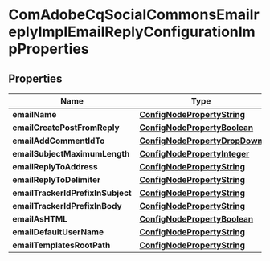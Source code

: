 
# ComAdobeCqSocialCommonsEmailreplyImplEmailReplyConfigurationImpProperties

## Properties
Name | Type | Description | Notes
------------ | ------------- | ------------- | -------------
**emailName** | [**ConfigNodePropertyString**](ConfigNodePropertyString.md) |  |  [optional]
**emailCreatePostFromReply** | [**ConfigNodePropertyBoolean**](ConfigNodePropertyBoolean.md) |  |  [optional]
**emailAddCommentIdTo** | [**ConfigNodePropertyDropDown**](ConfigNodePropertyDropDown.md) |  |  [optional]
**emailSubjectMaximumLength** | [**ConfigNodePropertyInteger**](ConfigNodePropertyInteger.md) |  |  [optional]
**emailReplyToAddress** | [**ConfigNodePropertyString**](ConfigNodePropertyString.md) |  |  [optional]
**emailReplyToDelimiter** | [**ConfigNodePropertyString**](ConfigNodePropertyString.md) |  |  [optional]
**emailTrackerIdPrefixInSubject** | [**ConfigNodePropertyString**](ConfigNodePropertyString.md) |  |  [optional]
**emailTrackerIdPrefixInBody** | [**ConfigNodePropertyString**](ConfigNodePropertyString.md) |  |  [optional]
**emailAsHTML** | [**ConfigNodePropertyBoolean**](ConfigNodePropertyBoolean.md) |  |  [optional]
**emailDefaultUserName** | [**ConfigNodePropertyString**](ConfigNodePropertyString.md) |  |  [optional]
**emailTemplatesRootPath** | [**ConfigNodePropertyString**](ConfigNodePropertyString.md) |  |  [optional]




